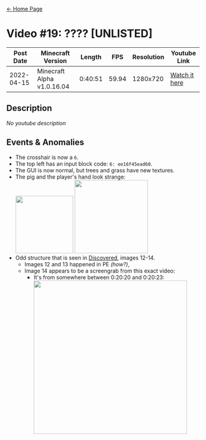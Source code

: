 [← Home Page](../README.md#2-videos)

# Video #19: ???? [UNLISTED]
| Post Date  | Minecraft Version          | Length   | FPS     | Resolution | Youtube Link      |
| ---------  | -------------------------- | -------- | ------- | ---------  | ----------------- |
| 2022-04-15 | Minecraft Alpha v1.0.16.04 | 0:40:51  | 59.94   | 1280x720   | [Watch it here](https://www.youtube.com/watch?v=KVtbq4R7Kmo) |

## Description
*No youtube description*

## Events & Anomalies
* The crosshair is now a `6`.
* The top left has an input block code: `6: ee16f45ead60`.
* The GUI is now normal, but trees and grass have new textures.
* The pig and the player's hand look strange:  
  <img src="https://lh6.googleusercontent.com/mYUziq7svoSQEikfL5UiG0e9520C9EVx3zcWCGgLtHjiZ7hwMDeQIq_GKLqP4kwExSNq6pY6m9O2BJL5MMEXTV2cfDUCFexaL6tGDD6Gct3i85eJ9l_A5ykVuKxsFbqD_N4e62TIf9TZ6LdksKm0xw" width="150">
  <img src="https://lh6.googleusercontent.com/IW05xkCyagoaTr-REmulwtQWkDNqAF6HULd40nq8iVWAYReCWx5UjaPoze8cCOUaBKE-0JcTXmYgpgBt6eir_JOgFmnMOaWpKo45lUITomBQa6WdfUya_AQnPqTRr-uUKHTiht8mV0MAFQDoNw" width="191">
* Odd structure that is seen in [Discovered](discovered.md), images 12-14.
  * Images 12 and 13 happened in PE *(how?)*,
  * Image 14 appears to be a screengrab from this exact video:
    * It's from somewhere between 0:20:20 and 0:20:23:  
      <img src="https://lh6.googleusercontent.com/LK1gUke_6VdMPgQcKV9GqtkkJN_M4Kw6oH6JII8V29r0cfXPNfEwfChl2mUAptCYnwfHLplh-fqobGQEBpzi5lfZ8YU2i2EsMXEAaQr16ui_Jrtiva0bCGlGZbTzcw2lT-3H3Dqjt39jv7zeavSR2w" width="400">
